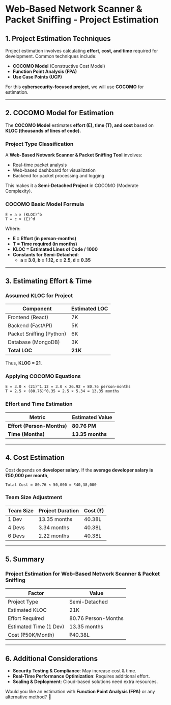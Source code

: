 # Web-Based Network Scanner & Packet Sniffing - Project Estimation

## 1. Project Estimation Techniques

Project estimation involves calculating **effort, cost, and time** required for development. Common techniques include:

- **COCOMO Model** (Constructive Cost Model)
- **Function Point Analysis (FPA)**
- **Use Case Points (UCP)**

For this **cybersecurity-focused project**, we will use **COCOMO** for estimation.

---

## 2. COCOMO Model for Estimation

The **COCOMO Model** estimates **effort (E), time (T), and cost** based on **KLOC (thousands of lines of code).**

### **Project Type Classification**

A **Web-Based Network Scanner & Packet Sniffing Tool** involves:

- Real-time packet analysis
- Web-based dashboard for visualization
- Backend for packet processing and logging

This makes it a **Semi-Detached Project** in COCOMO (Moderate Complexity).

### **COCOMO Basic Model Formula**

```
E = a × (KLOC)^b
T = c × (E)^d
```

Where:

- **E = Effort (in person-months)**
- **T = Time required (in months)**
- **KLOC = Estimated Lines of Code / 1000**
- **Constants for Semi-Detached**:
  - **a = 3.0, b = 1.12, c = 2.5, d = 0.35**

---

## 3. Estimating Effort & Time

### **Assumed KLOC for Project**

| Component                | Estimated LOC |
| ------------------------ | ------------- |
| Frontend (React)         | 7K            |
| Backend (FastAPI)        | 5K            |
| Packet Sniffing (Python) | 6K            |
| Database (MongoDB)       | 3K            |
| **Total LOC**            | **21K**       |

Thus, **KLOC = 21**.

### **Applying COCOMO Equations**

```
E = 3.0 × (21)^1.12 = 3.0 × 26.92 = 80.76 person-months
T = 2.5 × (80.76)^0.35 = 2.5 × 5.34 = 13.35 months
```

### **Effort and Time Estimation**

| Metric                     | Estimated Value  |
| -------------------------- | ---------------- |
| **Effort (Person-Months)** | **80.76 PM**     |
| **Time (Months)**          | **13.35 months** |

---

## 4. Cost Estimation

Cost depends on **developer salary**. If the **average developer salary is ₹50,000 per month**,

```
Total Cost = 80.76 × 50,000 = ₹40,38,000
```

### **Team Size Adjustment**

| Team Size | Project Duration | Cost (₹) |
| --------- | ---------------- | -------- |
| 1 Dev     | 13.35 months     | 40.38L   |
| 4 Devs    | 3.34 months      | 40.38L   |
| 6 Devs    | 2.22 months      | 40.38L   |

---

## 5. Summary

### **Project Estimation for Web-Based Network Scanner & Packet Sniffing**

| Factor                 | Value               |
| ---------------------- | ------------------- |
| Project Type           | Semi-Detached       |
| Estimated KLOC         | 21K                 |
| Effort Required        | 80.76 Person-Months |
| Estimated Time (1 Dev) | 13.35 months        |
| Cost (₹50K/Month)      | ₹40.38L             |

---

## 6. Additional Considerations

- **Security Testing & Compliance**: May increase cost & time.
- **Real-Time Performance Optimization**: Requires additional effort.
- **Scaling & Deployment**: Cloud-based solutions need extra resources.

Would you like an estimation with **Function Point Analysis (FPA)** or any alternative method? 🚀
